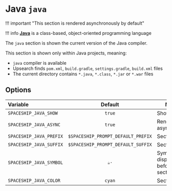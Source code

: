 # Java `java`

!!! important "This section is rendered asynchronously by default"

!!! info
    [**Java**](https://www.java.com) is a class-based, object-oriented programming language

The `java` section is shown the current version of the Java compiler.

This section is shown only within Java projects, meaning:

* `java` compiler is available
* Upsearch finds `pom.xml`, `build.gradle`, `settings.gradle`, `build.xml` files
* The current directory contains `*.java`, `*.class`, `*.jar` or `*.war` files

## Options

| Variable                         | Default                            | Meaning                             |
| :------------------------------- | :--------------------------------: | ----------------------------------- |
| `SPACESHIP_JAVA_SHOW`            | `true`                             | Show section                        |
| `SPACESHIP_JAVA_ASYNC`           | `true`                             | Render section asynchronously       |
| `SPACESHIP_JAVA_PREFIX`          | `$SPACESHIP_PROMPT_DEFAULT_PREFIX` | Section's prefix                    |
| `SPACESHIP_JAVA_SUFFIX`          | `$SPACESHIP_PROMPT_DEFAULT_SUFFIX` | Section's suffix                    |
| `SPACESHIP_JAVA_SYMBOL`          | `☕·`                              | Symbol displayed before the section |
| `SPACESHIP_JAVA_COLOR`           | `cyan`                             | Section's color                     |
